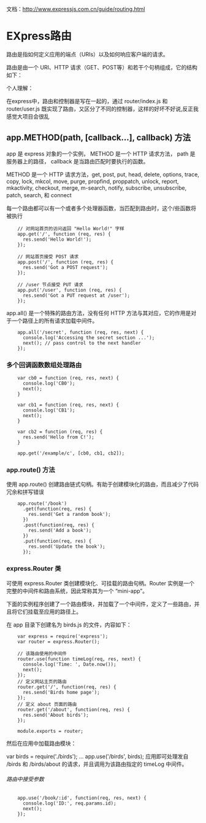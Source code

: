 

文档：http://www.expressjs.com.cn/guide/routing.html


# EXpress路由

路由是指如何定义应用的端点（URIs）以及如何响应客户端的请求。

路由是由一个 URI、HTTP 请求（GET、POST等）和若干个句柄组成，它的结构如下： 


个人理解：

在express中，路由和控制器是写在一起的，通过 router/index.js 和 router/user.js 既实现了路由，又区分了不同的控制器，这样的好坏不好说,反正我感觉大项目会很乱

## app.METHOD(path, [callback...], callback) 方法

 app 是 express 对象的一个实例， METHOD 是一个 HTTP 请求方法， path 是服务器上的路径， callback 是当路由匹配时要执行的函数。

 METHOD 是一个 HTTP 请求方法，get, post, put, head, delete, options, trace, copy, lock, mkcol, move, purge, propfind, proppatch, unlock, report, mkactivity, checkout, merge, m-search, notify, subscribe, unsubscribe, patch, search, 和 connect
 
每一个路由都可以有一个或者多个处理器函数，当匹配到路由时，这个/些函数将被执行


```
	// 对网站首页的访问返回 "Hello World!" 字样
	app.get('/', function (req, res) {
	  res.send('Hello World!');
	});

	// 网站首页接受 POST 请求
	app.post('/', function (req, res) {
	  res.send('Got a POST request');
	});

	// /user 节点接受 PUT 请求
	app.put('/user', function (req, res) {
	  res.send('Got a PUT request at /user');
	});

```

app.all() 是一个特殊的路由方法，没有任何 HTTP 方法与其对应，它的作用是对于一个路径上的所有请求加载中间件。

```
	app.all('/secret', function (req, res, next) {
	  console.log('Accessing the secret section ...');
	  next(); // pass control to the next handler
	});
```

### 多个回调函数数组处理路由

```
	var cb0 = function (req, res, next) {
	  console.log('CB0');
	  next();
	}

	var cb1 = function (req, res, next) {
	  console.log('CB1');
	  next();
	}

	var cb2 = function (req, res) {
	  res.send('Hello from C!');
	}

	app.get('/example/c', [cb0, cb1, cb2]);

```

### app.route() 方法

使用 app.route() 创建路由链式句柄。有助于创建模块化的路由，而且减少了代码冗余和拼写错误

```
	app.route('/book')
	  .get(function(req, res) {
	    res.send('Get a random book');
	  })
	  .post(function(req, res) {
	    res.send('Add a book');
	  })
	  .put(function(req, res) {
	    res.send('Update the book');
	  });

```


### express.Router 类

可使用 express.Router 类创建模块化、可挂载的路由句柄。Router 实例是一个完整的中间件和路由系统，因此常称其为一个 “mini-app”。

下面的实例程序创建了一个路由模块，并加载了一个中间件，定义了一些路由，并且将它们挂载至应用的路径上。


在 app 目录下创建名为 birds.js 的文件，内容如下：

```
	var express = require('express');
	var router = express.Router();

	// 该路由使用的中间件
	router.use(function timeLog(req, res, next) {
	  console.log('Time: ', Date.now());
	  next();
	});
	// 定义网站主页的路由
	router.get('/', function(req, res) {
	  res.send('Birds home page');
	});
	// 定义 about 页面的路由
	router.get('/about', function(req, res) {
	  res.send('About birds');
	});

	module.exports = router;

```

然后在应用中加载路由模块：

var birds = require('./birds');
...
app.use('/birds', birds);
应用即可处理发自 /birds 和 /birds/about 的请求，并且调用为该路由指定的 timeLog 中间件。


###### 路由中接受参数

```
	app.use('/book/:id', function(req, res, next) {
	  console.log('ID:', req.params.id);
	  next();
	});

```
